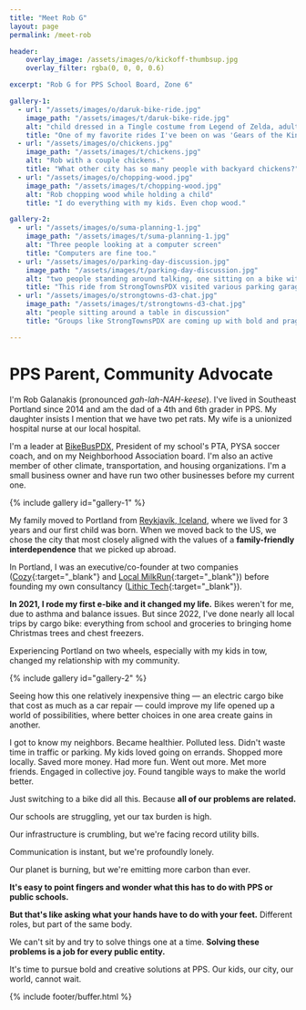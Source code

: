 ```yaml
---
title: "Meet Rob G"
layout: page
permalink: /meet-rob

header:
    overlay_image: /assets/images/o/kickoff-thumbsup.jpg
    overlay_filter: rgba(0, 0, 0, 0.6)

excerpt: "Rob G for PPS School Board, Zone 6"

gallery-1:
  - url: "/assets/images/o/daruk-bike-ride.jpg"
    image_path: "/assets/images/t/daruk-bike-ride.jpg"
    alt: "child dressed in a Tingle costume from Legend of Zelda, adult dressed as Daruk from Breath of the Wild, child in a costume as Link from Minish Cap"
    title: "One of my favorite rides I've been on was 'Gears of the Kingdom.' We're in costume here as Tingle, Daruk (giant foam hands not picture), and Link from Minish Cap. My wife dressed as Zelda."
  - url: "/assets/images/o/chickens.jpg"
    image_path: "/assets/images/t/chickens.jpg"
    alt: "Rob with a couple chickens."
    title: "What other city has so many people with backyard chickens?"
  - url: "/assets/images/o/chopping-wood.jpg"
    image_path: "/assets/images/t/chopping-wood.jpg"
    alt: "Rob chopping wood while holding a child"
    title: "I do everything with my kids. Even chop wood."

gallery-2:
  - url: "/assets/images/o/suma-planning-1.jpg"
    image_path: "/assets/images/t/suma-planning-1.jpg"
    alt: "Three people looking at a computer screen"
    title: "Computers are fine too."
  - url: "/assets/images/o/parking-day-discussion.jpg"
    image_path: "/assets/images/t/parking-day-discussion.jpg"
    alt: "two people standing around talking, one sitting on a bike with a squirrel mask on"
    title: "This ride from StrongTownsPDX visited various parking garages in the central city and talked about what used to exist (housing and businesses)."
  - url: "/assets/images/o/strongtowns-d3-chat.jpg"
    image_path: "/assets/images/t/strongtowns-d3-chat.jpg"
    alt: "people sitting around a table in discussion"
    title: "Groups like StrongTownsPDX are coming up with bold and pragmatic ways to solve Portland's problems."

---
```


# PPS Parent, Community Advocate

I'm Rob Galanakis (pronounced _gah-lah-NAH-keese_). I've lived in Southeast Portland since 2014
and am the dad of a 4th and 6th grader in PPS. My daughter insists I mention that we have two pet rats.
My wife is a unionized hospital nurse at our local hospital. 

I'm a leader at [BikeBusPDX](https://bikebuspdx.org), President of my school's PTA, PYSA soccer coach, and on my Neighborhood Association board.
I'm also an active member of other climate, transportation, and housing organizations. I'm a small business owner and have run two other businesses before my current one.

{% include gallery id="gallery-1" %}

My family moved to Portland from [Reykjavík, Iceland](https://www.robg3d.com/2012/11/taking-your-dog-to-iceland/), where we lived for 3 years and our first child was born.
When we moved back to the US, we chose the city that most closely aligned with the values of a **family-friendly interdependence**
that we picked up abroad.

In Portland, I was an executive/co-founder at two companies ([Cozy](https://www.oregonlive.com/silicon-forest/2018/11/cozy_portland_tech_startup_sel.html){:target="_blank"} and [Local MilkRun](https://www.koin.com/news/health/coronavirus/milkrun-delivery-connects-portland-metro-with-local-food/){:target="_blank"}) before founding my own consultancy ([Lithic Tech](https://lithic.tech){:target="_blank"}).

**In 2021, I rode my first e-bike and it changed my life.** Bikes weren't for me, due to asthma and balance issues. But since 2022, I've done nearly all local trips by cargo bike: everything from school and groceries to bringing home Christmas trees and chest freezers.

Experiencing Portland on two wheels, especially with my kids in tow, changed my relationship with my community.

{% include gallery id="gallery-2" %}

Seeing how this one relatively inexpensive thing &mdash; an electric cargo bike that cost as much as a car repair &mdash; could improve my life
opened up a world of possibilities, where better choices in one area create gains in another.

I got to know my neighbors. Became healthier. Polluted less. Didn't waste time in traffic or parking. My kids loved going on errands. Shopped more locally. Saved more money. Had more fun. Went out more. Met more friends. Engaged in collective joy. Found tangible ways to make the world better.

Just switching to a bike did all this. Because **all of our problems are related.**

Our schools are struggling, yet our tax burden is high.

Our infrastructure is crumbling, but we're facing record utility bills.

Communication is instant, but we're profoundly lonely.

Our planet is burning, but we're emitting more carbon than ever.

**It's easy to point fingers and wonder what this has to do with PPS or public schools.**

**But that's like asking what your hands have to do with your feet.**
Different roles, but part of the same body.

We can't sit by and try to solve things one at a time. **Solving these problems is a job for every public entity.**

It's time to pursue bold and creative solutions at PPS.
Our kids, our city, our world, cannot wait.

{% include footer/buffer.html %}
